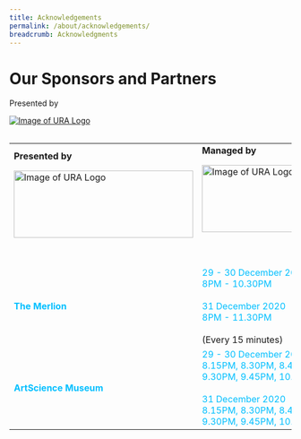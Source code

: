 ```yaml
---
title: Acknowledgements
permalink: /about/acknowledgements/
breadcrumb: Acknowledgments 
---
```


# Our Sponsors and Partners

Presented by

[![Image of URA Logo](https://star-island.sg/wp-content/uploads/2018/10/URA-logo.png)](https://www.ura.gov.sg/Corporate)

<table class="table-v">

<table style="width:100%">
    
<tr>
    <td>
      <b>Presented by</b>
      <br>
      <p><a href="https://www.ura.gov.sg/Corporate"><img src="https://star-island.sg/wp-content/uploads/2018/10/URA-logo.png" alt="Image of URA Logo" width="320" height="120"></a></p>
    <br>
    </td>
    <td>
      <b>Managed by</b>
      <br>
      <p><a href="https://www.ura.gov.sg/Corporate"><img src="https://star-island.sg/wp-content/uploads/2018/10/URA-logo.png" alt="Image of URA Logo" width="320" height="120"></a></p>
      <br>
      <br>
<tr>
    <td>
     <font color="deepskyblue"><b>The Merlion</b></font>
     <br>
    </td>
    <td>
      <font color="deepskyblue">29 - 30 December 2020</font>
      <font color="deepskyblue"><br>8PM - 10.30PM </font>
      <br> 
      <font color="deepskyblue"><br>31 December 2020</font>
      <font color="deepskyblue"><br>8PM - 11.30PM </font>
      <br>
      <br>
(Every 15 minutes)
      <br>
<tr>
    <td>
     <font color="deepskyblue"><b>ArtScience Museum</b></font>
     <br>      
    </td>
    <td>
      <font color="deepskyblue">29 - 30 December 2020  </font>  
      <font color="deepskyblue"><br>8.15PM, 8.30PM, 8.45PM, 9.15PM, 9.30PM, 9.45PM, 10.15PM, 10.30pm</font>
      <br> 
      <font color="deepskyblue"><br>31 December 2020</font>
      <font color="deepskyblue"><br>8.15PM, 8.30PM, 8.45PM, 9.15PM, 9.30PM, 9.45PM, 10.15PM</font>
      <br>
     </td>
    </tr>
